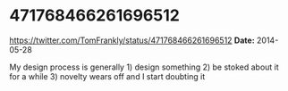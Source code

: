 # 471768466261696512
https://twitter.com/TomFrankly/status/471768466261696512
**Date:** 2014-05-28

My design process is generally 1) design something 2) be stoked about it for a while 3) novelty wears off and I start doubting it
